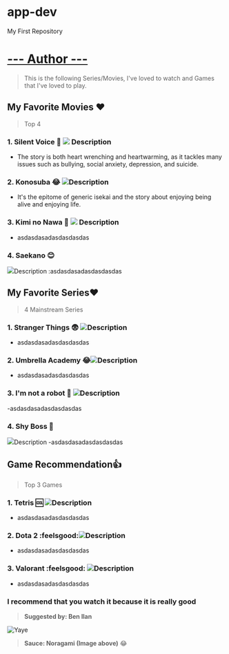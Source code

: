 # app-dev
My First Repository

# [--- Author --- ](https://www.instagram.com/benedictnali_/)

> This is the following Series/Movies, I've loved to watch and Games that I've loved to play.

## **My Favorite Movies** ❤️
>Top 4
### 1. **Silent Voice** 🥲  ![](https://wallpaperaccess.com/full/1084610.jpg)    Description 
- The story is both heart wrenching and heartwarming, as it tackles many issues such as bullying, social anxiety, depression, and suicide.
### 2. **Konosuba** 😂 ![](https://wallpapers.com/images/hd/konosuba-team-5kir4xbh9edsitgp.jpg)Description 
- It's the epitome of generic isekai and the story about enjoying being alive and enjoying life. 
### 3. **Kimi no Nawa**  🥲 ![](https://wallpaperaccess.com/full/1146484.jpg) Description 
- asdasdasadasdasdasdas
### 4. **Saekano** 😊       
![](https://c4.wallpaperflare.com/wallpaper/78/299/615/anime-saekano-how-to-raise-a-boring-girlfriend-megumi-kat%C5%8D-wallpaper-preview.jpg)Description 
:asdasdasadasdasdasdas

## **My Favorite Series**❤️
> 4 Mainstream Series 
### 1. **Stranger Things** 😨 ![](https://images.wallpapersden.com/image/download/stranger-things-season-4-poster_bWhtbGeUmZqaraWkpJRmbmdlrWZlbWU.jpg)Description 
- asdasdasadasdasdasdas
### 2. **Umbrella Academy** 😂![](https://images3.alphacoders.com/109/thumb-1920-1093025.jpg)Description 
- asdasdasadasdasdasdas
### 3. **I'm not a robot**  🥲  ![](https://www.hellokpop.com/wp-content/uploads/2017/12/main-bg2.jpg)Description 
-asdasdasadasdasdasdas
### 4. **Shy Boss**      🥲          
 ![](https://tigapuluhlimaadegan.files.wordpress.com/2017/04/08.jpg)Description 
-asdasdasadasdasdasdas

## **Game Recommendation**👍
> Top 3 Games
### 1. **Tetris** 🆒 ![](https://www.pixelstalk.net/wp-content/uploads/images1/Tetris-Logo-Wallpaper.jpg)Description 
- asdasdasadasdasdasdas
### 2. **Dota 2** :feelsgood:![](https://wallpaperaccess.com/full/671214.jpg)Description 
- asdasdasadasdasdasdas
### 3. **Valorant** :feelsgood: ![](https://images.wallpapersden.com/image/download/valorant-gaming-character_bWpqbmaUmZqaraWkpJRnbW1trWZuaWg.jpg)Description 
- asdasdasadasdasdasdas

### **I recommend that you watch it because it is really good**
> **Suggested by: Ben Ilan**

![ Yaye ](https://i.pinimg.com/originals/cb/37/db/cb37db46255b7995387cf88a284b6561.jpg)
> **Sauce: Noragami (Image above)** :joy:
